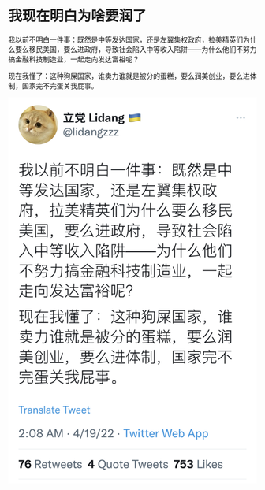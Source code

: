 # 我现在明白为啥要润了

我以前不明白一件事：既然是中等发达国家，还是左翼集权政府，拉美精英们为什么要么移民美国，要么进政府，导致社会陷入中等收入陷阱——为什么他们不努力搞金融科技制造业，一起走向发达富裕呢？

现在我懂了：这种狗屎国家，谁卖力谁就是被分的蛋糕，要么润美创业，要么进体制，国家完不完蛋关我屁事。

![立党想通了](imgs/立党想通了.jpg)
